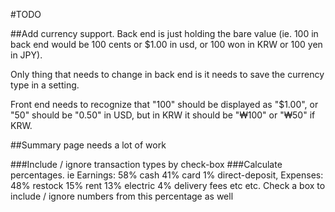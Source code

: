 #TODO

##Add currency support. Back end is just holding the bare value (ie. 100 in back end would be 100 cents or $1.00 in usd, or 100 won in KRW or 100 yen in JPY).

Only thing that needs to change in back end is it needs to save the currency type in a setting.

Front end needs to recognize that "100" should be displayed as "$1.00", or "50" should be "0.50" in USD, but in KRW it should be "₩100" or "₩50" if KRW.

##Summary page needs a lot of work

###Include / ignore transaction types by check-box
###Calculate percentages.
ie Earnings: 58% cash 41% card 1% direct-deposit, Expenses: 48% restock 15% rent 13% electric 4% delivery fees etc etc.
Check a box to include / ignore numbers from this percentage as well